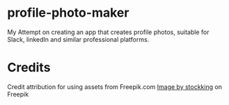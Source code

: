 # profile-photo-maker

My Attempt on creating an app that creates profile photos, suitable for Slack, linkedIn and similar professional platforms.

# Credits

Credit attribution for using assets from Freepik.com
<a href="https://www.freepik.com/free-photo/joyful-young-man-wearing-headphones-standing-profile-view-looking-side-isolated-blue-background-with-copy-space_26609379.htm#page=3&query=man%20profile&position=27&from_view=search&track=sph">Image by stockking</a> on Freepik
